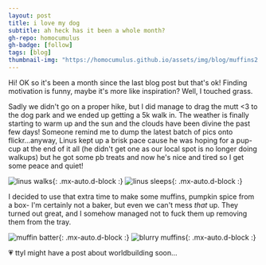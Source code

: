 ```yaml
---
layout: post
title: i love my dog
subtitle: ah heck has it been a whole month?
gh-repo: homocumulus
gh-badge: [follow]
tags: [blog]
thumbnail-img: "https://homocumulus.github.io/assets/img/blog/muffins2.webp"
---
```

Hi! OK so it's been a month since the last blog post but that's ok! Finding motivation is funny, maybe it's more like inspiration? Well, I touched grass.

Sadly we didn't go on a proper hike, but I did manage to drag the mutt <3 to the dog park and we ended up getting a 5k walk in. The weather is finally starting to warm up and the sun and the clouds have been divine the past few days! Someone remind me to dump the latest batch of pics onto flickr...anyway, Linus kept up a brisk pace cause he was hoping for a pup-cup at the end of it all (he didn't get one as our local spot is no longer doing walkups) but he got some pb treats and now he's nice and tired so I get some peace and quiet!

![linus walks](https://homocumulus.github.io/assets/img/blog/linus1.webp){: .mx-auto.d-block :}
![linus sleeps](https://homocumulus.github.io/assets/img/blog/linus2.webp){: .mx-auto.d-block :}

I decided to use that extra time to make some muffins, pumpkin spice from a box- I'm certainly not a baker, but even we can't mess *that* up. They turned out great, and I somehow managed not to fuck them up removing them from the tray.

![muffin batter](https://homocumulus.github.io/assets/img/blog/muffins1.webp){: .mx-auto.d-block :}
![blurry muffins](https://homocumulus.github.io/assets/img/blog/muffins2.webp){: .mx-auto.d-block :}

💗 ttyl
might have a post about worldbuilding soon...
